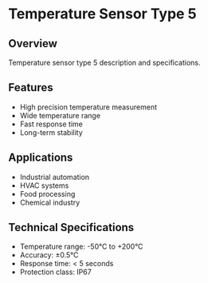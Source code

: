 # Temperature Sensor Type 5

## Overview
Temperature sensor type 5 description and specifications.

## Features
- High precision temperature measurement
- Wide temperature range
- Fast response time
- Long-term stability

## Applications
- Industrial automation
- HVAC systems
- Food processing
- Chemical industry

## Technical Specifications
- Temperature range: -50°C to +200°C
- Accuracy: ±0.5°C
- Response time: < 5 seconds
- Protection class: IP67
